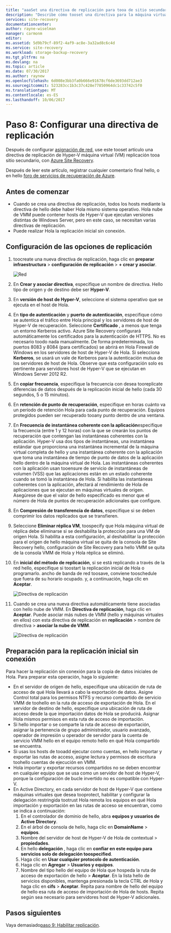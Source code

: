 ```yaml
---
title: "aaaSet una directiva de replicación para tooa de sitio secundario con Azure Site Recovery para la replicación Hyper-V | Documentos de Microsoft"
description: "Describe cómo tooset una directiva para la máquina virtual de Hyper-V replicación tooa sitio de VMM secundario con Azure Site Recovery."
services: site-recovery
documentationcenter: 
author: rayne-wiselman
manager: carmonm
editor: 
ms.assetid: 5d9b79cf-89f2-4af9-ac8e-3a32ad8c6c4d
ms.service: site-recovery
ms.workload: storage-backup-recovery
ms.tgt_pltfrm: na
ms.devlang: na
ms.topic: article
ms.date: 07/30/2017
ms.author: raynew
ms.openlocfilehash: 6d008e3bb3fa0b666e91678cf6de3693dd712ae3
ms.sourcegitcommit: 523283cc1b3c37c428e77850964dc1c33742c5f0
ms.translationtype: MT
ms.contentlocale: es-ES
ms.lasthandoff: 10/06/2017
---
```

# <a name="step-8-set-up-a-replication-policy"></a>Paso 8: Configurar una directiva de replicación

Después de configurar [asignación de red](vmm-to-vmm-walkthrough-network-mapping.md), use este tooset artículo una directiva de replicación de Hyper-V máquina virtual (VM) replicación tooa sitio secundario, con [Azure Site Recovery](site-recovery-overview.md).

Después de leer este artículo, registrar cualquier comentario final hello, o en hello [foro de servicios de recuperación de Azure](https://social.msdn.microsoft.com/forums/azure/home?forum=hypervrecovmgr).


## <a name="before-you-start"></a>Antes de comenzar

- Cuando se crea una directiva de replicación, todos los hosts mediante la directiva de hello debe haber Hola mismo sistema operativo. Hola nube de VMM puede contener hosts de Hyper-V que ejecutan versiones distintas de Windows Server, pero en este caso, se necesitan varias directivas de replicación.
- Puede realizar Hola la replicación inicial sin conexión.

## <a name="configure-replication-settings"></a>Configuración de las opciones de replicación

1. toocreate una nueva directiva de replicación, haga clic en **preparar infraestructura** > **configuración de replicación** > **+ crear y asociar**.

    ![Red](./media/vmm-to-vmm-walkthrough-replication/gs-replication.png)
2. En **Crear y asociar directiva**, especifique un nombre de directiva. Hello tipo de origen y de destino debe ser **Hyper-V**.
3. En **versión de host de Hyper-V**, seleccione el sistema operativo que se ejecuta en el host de Hola.
4. En **tipo de autenticación** y **puerto de autenticación**, especifique cómo se autentica el tráfico entre Hola principal y los servidores de host de Hyper-V de recuperación. Seleccione **Certificado** , a menos que tenga un entorno Kerberos activo. Azure Site Recovery configurará automáticamente los certificados para la autenticación de HTTPS. No es necesario toodo nada manualmente. De forma predeterminada, los puertos 8083 y 8084 (para certificados) se abrirá en Hola Firewall de Windows en los servidores de host de Hyper-V de Hola. Si selecciona **Kerberos**, se usará un vale de Kerberos para la autenticación mutua de los servidores de host de Hola. Observe que esta configuración solo es pertinente para servidores host de Hyper-V que se ejecutan en Windows Server 2012 R2.
5. En **copiar frecuencia**, especifique la frecuencia con desea tooreplicate diferencias de datos después de la replicación inicial de hello (cada 30 segundos, 5 o 15 minutos).
6. En **retención de punto de recuperación**, especifique en horas cuánto va un período de retención Hola para cada punto de recuperación. Equipos protegidos pueden ser recuperado tooany punto dentro de una ventana.
7. En **Frecuencia de instantánea coherente con la aplicación**especifique la frecuencia (entre 1 y 12 horas) con la que se crearán los puntos de recuperación que contengan las instantáneas coherentes con la aplicación. Hyper-V usa dos tipos de instantáneas, una instantánea estándar que proporciona una instantánea incremental de la máquina virtual completa de hello y una instantánea coherente con la aplicación que toma una instantánea de tiempo de punto de datos de la aplicación hello dentro de la máquina virtual de Hola. Las instantáneas coherentes con la aplicación usan tooensure de servicio de instantáneas de volumen (VSS) que las aplicaciones están en un estado coherente cuando se tomó la instantánea de Hola. Si habilita las instantáneas coherentes con la aplicación, afectará al rendimiento de Hola de aplicaciones que se ejecutan en máquinas virtuales de origen. Asegúrese de que el valor de hello especificado es menor que el número de Hola de puntos de recuperación adicionales que configure.
8. En **Compresión de transferencia de datos**, especifique si se deben comprimir los datos replicados que se transfieren.
9. Seleccione **Eliminar réplica VM**, toospecify que Hola máquina virtual de réplica debe eliminarse si se deshabilita la protección para una VM de origen Hola. Si habilita a esta configuración, al deshabilitar la protección para el origen de hello máquina virtual se quita de la consola de Site Recovery hello, configuración de Site Recovery para hello VMM se quita de la consola VMM de Hola y Hola réplica se eliminó.
10. En **inicial del método de replicación**, si se está replicando a través de la red hello, especifique si toostart la replicación inicial de Hola o programarlo. ancho de banda de red toosave, conviene tooschedule que fuera de su horario ocupado. y, a continuación, haga clic en **Aceptar**.

     ![Directiva de replicación](./media/vmm-to-vmm-walkthrough-replication/gs-replication2.png)
11. Cuando se crea una nueva directiva automáticamente tiene asociadas con hello nube de VMM. En **Directiva de replicación**, haga clic en **Aceptar**. Puede asociar más nubes de VMM (hello y máquinas virtuales en ellos) con esta directiva de replicación en **replicación** > nombre de directiva > **asociar la nube de VMM**.

     ![Directiva de replicación](./media/vmm-to-vmm-walkthrough-replication/policy-associate.png)



## <a name="prepare-for-offline-initial-replication"></a>Preparación para la replicación inicial sin conexión

Para hacer la replicación sin conexión para la copia de datos iniciales de Hola. Para preparar esta operación, haga lo siguiente:

* En el servidor de origen de hello, especifique una ubicación de ruta de acceso de qué Hola llevará a cabo la exportación de datos. Asigne Control total para los permisos NTFS y recurso compartido de servicio VMM de toohello en la ruta de acceso de exportación de Hola. En el servidor de destino de hello, especifique una ubicación de ruta de acceso desde la que importación datos de Hola se producirá. Asignar Hola mismos permisos en esta ruta de acceso de importación.
* Si hello importar o se comparte la ruta de acceso de exportación, asignar la pertenencia de grupo administrador, usuario avanzado, operador de impresión u operador de servidor para la cuenta de servicio VMM hello en el equipo remoto hello en qué Hola compartido se encuentra.
* Si usas los hosts de tooadd ejecutar como cuentas, en hello importar y exportar las rutas de acceso, asigne lectura y permisos de escritura toohello cuentas de ejecución en VMM.
* Hola importar y exportar recursos compartidos no se deben encontrar en cualquier equipo que se usa como un servidor de host de Hyper-V, porque la configuración de bucle invertido no es compatible con Hyper-V.
* En Active Directory, en cada servidor de host de Hyper-V que contiene máquinas virtuales que desea tooprotect, habilitar y configurar la delegación restringida tootrust Hola remota los equipos en qué Hola importación y exportación en las rutas de acceso se encuentran, como se indica a continuación:
  1. En el controlador de dominio de hello, abra **equipos y usuarios de Active Directory**.
  2. En el árbol de consola de hello, haga clic en **DomainName** > **equipos**.
  3. Nombre del servidor de host de Hyper-V de Hola de contextual > **propiedades**.
  4. En hello **delegación** , haga clic en **confiar en este equipo para servicios solo de delegación toospecified**.
  5. Haga clic en **Usar cualquier protocolo de autenticación**.
  6. Haga clic en **Agregar** > **Usuarios y equipos**.
  7. Nombre del tipo hello del equipo de Hola que hospeda la ruta de acceso de exportación de hello > **Aceptar**. En la lista hello de servicios disponibles, mantenga presionada la tecla CTRL de Hola y haga clic en **cifs** > **Aceptar**. Repita para nombre de hello del equipo de hello esa ruta de acceso de importación de Hola de hosts. Repita según sea necesario para servidores host de Hyper-V adicionales.



## <a name="next-steps"></a>Pasos siguientes

Vaya demasiado[paso 9: Habilitar replicación](vmm-to-vmm-walkthrough-enable-replication.md).
